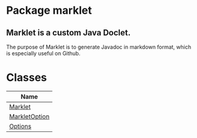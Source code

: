 Package marklet
===============
**Marklet** is a custom Java Doclet.
---
The purpose of Marklet is to generate Javadoc
 in markdown format, which is especially useful on Github.

Classes
=======
| Name                              |
| --------------------------------- |
| [Marklet](Marklet.md)             |
| [MarkletOption](MarkletOption.md) |
| [Options](Options.md)             |


